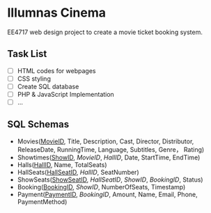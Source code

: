 # Illumnas Cinema
EE4717 web design project to create a movie ticket booking system.

## Task List
- [ ] HTML codes for webpages
- [ ] CSS styling
- [ ] Create SQL database
- [ ] PHP & JavaScript Implementation
- [ ] ...

## SQL Schemas
* Movies(<ins>MovieID</ins>, Title, Description, Cast, Director, Distributor, ReleaseDate, RunningTime, Language, Subtitles, Genre， Rating)
* Showtimes(<ins>ShowID</ins>, *MovieID*, *HallID*, Date, StartTime, EndTime)
* Halls(<ins>HallID</ins>, Name, TotalSeats)
* HallSeats(<ins>HallSeatID</ins>, *HallID*, SeatNumber)
* ShowSeats(<ins>ShowSeatID</ins>, *HallSeatID*, *ShowID*, *BookingID*, Status)
* Booking(<ins>BookingID</ins>, *ShowID*, NumberOfSeats, Timestamp)
* Payment(<ins>PaymentID</ins>, *BookingID*, Amount, Name, Email, Phone, PaymentMethod)